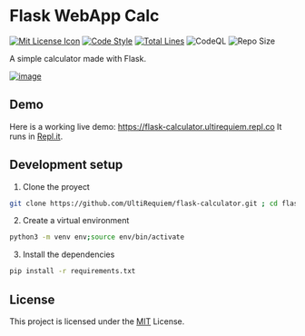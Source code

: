 # Flask WebApp Calc

[![Mit License Icon](https://black.readthedocs.io/en/stable/_static/license.svg)](https://github.com/UltiRequiem/flask-calculator/blob/main/LICENSE)
[![Code Style](https://img.shields.io/badge/Code%20Style-black-000000.svg)](https://github.com/psf/black)
[![Total Lines](https://img.shields.io/tokei/lines/github.com/UltiRequiem/flask-calculator?color=blue&label=Total%20Lines)](https://github.com/UltiRequiem/flask-calculator)
![CodeQL](https://github.com/UltiRequiem/flask-calculator/workflows/CodeQL/badge.svg)
![Repo Size](https://img.shields.io/github/repo-size/ultirequiem/flask-calculator?style=flat-square&label=Repo)

A simple calculator made with Flask.

[![image](https://user-images.githubusercontent.com/71897736/113590421-794cea80-95e7-11eb-8184-9aedad42131b.png)](https://flask-calculator.ultirequiem.repl.co)

## Demo

Here is a working live demo: https://flask-calculator.ultirequiem.repl.co
It runs in [Repl.it](https://repl.it).

## Development setup

1. Clone the proyect

```bash
git clone https://github.com/UltiRequiem/flask-calculator.git ; cd flask-calculator
```

2. Create a virtual environment

```bash
python3 -m venv env;source env/bin/activate
```

3. Install the dependencies

```bash
pip install -r requirements.txt
```

## License

This project is licensed under the [MIT](./LICENSE) License.
